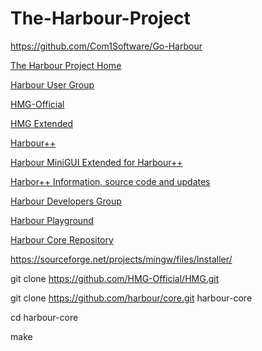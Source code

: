 # The-Harbour-Project

https://github.com/Com1Software/Go-Harbour

[The Harbour Project Home](https://harbour.github.io/)

[Harbour User Group](https://groups.google.com/g/harbour-users)

[HMG-Official](https://github.com/HMG-Official/HMG)

[HMG Extended](https://www.hmgextended.com/)

[Harbour++](https://github.com/marcosgambeta/harbourpp-v1)

[Harbour MiniGUI Extended for Harbour++](https://github.com/marcosgambeta/hmgextpp/tree/main)

[Harbor++ Information, source code and updates](http://www.pctoledo.com.br/forum/viewtopic.php?f=43&t=26387)

[Harbour Developers Group](https://groups.google.com/g/harbour-devel)

[Harbour Playground](https://os.allcom.pl/harbour/)	

[Harbour Core Repository ](https://github.com/harbour/core)

https://sourceforge.net/projects/mingw/files/Installer/


git clone https://github.com/HMG-Official/HMG.git

git clone https://github.com/harbour/core.git harbour-core

cd harbour-core

make
